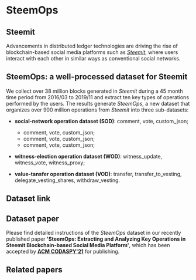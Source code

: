 # SteemOps
## Steemit
Advancements in distributed ledger technologies are driving the rise of blockchain-based social media platforms such as [*Steemit*](https://steemit.com/), where users interact with each other in similar ways as conventional social networks. 

## SteemOps: a well-processed dataset for Steemit
We collect over 38 million blocks generated in *Steemit* during a 45 month time period from 2016/03 to 2019/11 and extract ten key types of operations performed by the users.
The results generate *SteemOps*, a new dataset that organizes over 900 million operations from *Steemit* into three sub-datasets:

- **social-network operation dataset (SOD)**: comment, vote, custom_json;
  - comment, vote, custom_json;
  - comment, vote, custom_json;
  - comment, vote, custom_json;

- **witness-election operation dataset (WOD)**: witness_update, witness_vote, witness_proxy;

- **value-tansfer operation dataset (VOD)**: transfer, transfer_to_vesting, delegate_vesting_shares, withdraw_vesting.

## Dataset link

## Dataset paper
Please find detailed instructions of the *SteemOps* dataset in our recently published paper **'SteemOps: Extracting and Analyzing Key Operations in Steemit Blockchain-based Social Media Platform'**, which has been accepted by [**ACM CODASPY'21**](http://www.codaspy.org/2021/index.html) for publishing.

## Related papers
